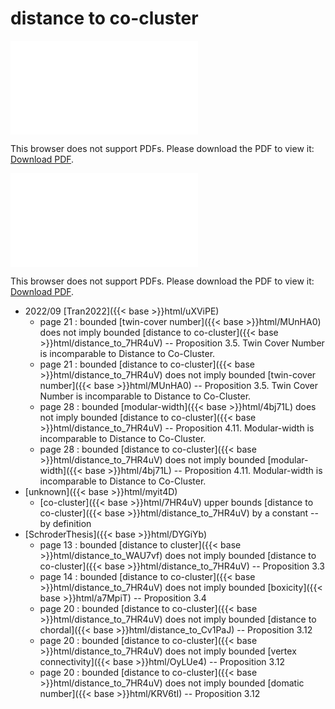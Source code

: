 # distance to co-cluster




<object data="../local_distance_to_7HR4uV.pdf" type="application/pdf" width="100%" height="480px"><embed src="../local_distance_to_7HR4uV.pdf"><p>This browser does not support PDFs. Please download the PDF to view it: <a href="../local_distance_to_7HR4uV.pdf">Download PDF</a>.</p></embed></object>


<object data="../inclusions_distance_to_7HR4uV.pdf" type="application/pdf" width="100%" height="480px"><embed src="../inclusions_distance_to_7HR4uV.pdf"><p>This browser does not support PDFs. Please download the PDF to view it: <a href="../inclusions_distance_to_7HR4uV.pdf">Download PDF</a>.</p></embed></object>

* 2022/09 [Tran2022]({{< base >}}html/uXViPE)
    * page 21 : bounded [twin-cover number]({{< base >}}html/MUnHA0) does not imply bounded [distance to co-cluster]({{< base >}}html/distance_to_7HR4uV) -- Proposition 3.5. Twin Cover Number is incomparable to Distance to Co-Cluster.
    * page 21 : bounded [distance to co-cluster]({{< base >}}html/distance_to_7HR4uV) does not imply bounded [twin-cover number]({{< base >}}html/MUnHA0) -- Proposition 3.5. Twin Cover Number is incomparable to Distance to Co-Cluster.
    * page 28 : bounded [modular-width]({{< base >}}html/4bj71L) does not imply bounded [distance to co-cluster]({{< base >}}html/distance_to_7HR4uV) -- Proposition 4.11. Modular-width is incomparable to Distance to Co-Cluster.
    * page 28 : bounded [distance to co-cluster]({{< base >}}html/distance_to_7HR4uV) does not imply bounded [modular-width]({{< base >}}html/4bj71L) -- Proposition 4.11. Modular-width is incomparable to Distance to Co-Cluster.
*  [unknown]({{< base >}}html/myit4D)
    * [co-cluster]({{< base >}}html/7HR4uV) upper bounds [distance to co-cluster]({{< base >}}html/distance_to_7HR4uV) by a constant -- by definition
*  [SchroderThesis]({{< base >}}html/DYGiYb)
    * page 13 : bounded [distance to cluster]({{< base >}}html/distance_to_WAU7vf) does not imply bounded [distance to co-cluster]({{< base >}}html/distance_to_7HR4uV) -- Proposition 3.3
    * page 14 : bounded [distance to co-cluster]({{< base >}}html/distance_to_7HR4uV) does not imply bounded [boxicity]({{< base >}}html/a7MpiT) -- Proposition 3.4
    * page 20 : bounded [distance to co-cluster]({{< base >}}html/distance_to_7HR4uV) does not imply bounded [distance to chordal]({{< base >}}html/distance_to_Cv1PaJ) -- Proposition 3.12
    * page 20 : bounded [distance to co-cluster]({{< base >}}html/distance_to_7HR4uV) does not imply bounded [vertex connectivity]({{< base >}}html/OyLUe4) -- Proposition 3.12
    * page 20 : bounded [distance to co-cluster]({{< base >}}html/distance_to_7HR4uV) does not imply bounded [domatic number]({{< base >}}html/KRV6tI) -- Proposition 3.12